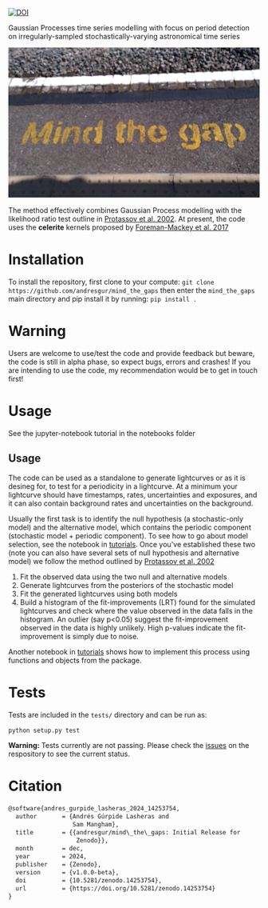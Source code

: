 [![DOI](https://zenodo.org/badge/727285474.svg)](https://doi.org/10.5281/zenodo.14253753)

Gaussian Processes time series modelling with focus on period detection on irregularly-sampled stochastically-varying astronomical time series

![Mind The Gaps](https://github.com/andresgur/mind_the_gaps/blob/main/docs/mind_the_gaps.jpg)

The method effectively combines Gaussian Process modelling with the likelihood ratio test outline in [Protassov et al. 2002](https://pages.github.com/](https://ui.adsabs.harvard.edu/abs/2002ApJ...571..545P/abstract)). At present, the code uses the **celerite** kernels proposed by [Foreman-Mackey et al. 2017](https://iopscience.iop.org/article/10.3847/1538-3881/aa9332)


# Installation
To install the repository, first clone to your compute:
`git clone https://github.com/andresgur/mind_the_gaps`
then enter the `mind_the_gaps` main directory and pip install it by running:
 `pip install .`
# Warning
Users are welcome to use/test the code and provide feedback but beware, the code is still in alpha phase, so expect bugs, errors and crashes! If you are intending to use the code, my recommendation would be to get in touch first!
# Usage
See the jupyter-notebook tutorial in the notebooks folder

## Usage

The code can be used as a standalone to generate lightcurves or as it is desineg for, to test for a periodicity in a lightcurve. At a minimum your lightcurve should have timestamps, rates, uncertainties and exposures, and it can also contain background rates and uncertainties on the background.

Usually the first task is to identify the null hypothesis (a stochastic-only model) and the alternative model, which contains the periodic component (stochastic model + periodic component). To see how to go about model selection, see the notebook in [tutorials](https://github.com/andresgur/mind_the_gaps/tree/main/notebooks). Once you've established these two (note you can also have several sets of null hypothesis and alternative model) we follow the method outlined by [Protassov et al. 2002](https://pages.github.com/](https://ui.adsabs.harvard.edu/abs/2002ApJ...571..545P/abstract))
1. Fit the observed data using the two null and alternative models
2. Generate lightcurves from the posteriors of the stochastic model
3. Fit the generated lightcurves using both models
4. Build a histogram of the fit-improvements (LRT) found for the simulated lightcurves and check where the value observed in the data falls in the histogram. An outlier (say p<0.05) suggest the fit-improvement observed in the data is highly unlikely. High p-values indicate the fit-improvement is simply due to noise.

Another notebook in [tutorials](https://github.com/andresgur/mind_the_gaps/tree/main/notebooks) shows how to implement this process using functions and objects from the package.


# Tests
Tests are included in the `tests/` directory and can be run as:
```
python setup.py test
```
**Warning:** Tests currently are not passing. Please check the [issues](https://github.com/andresgur/mind_the_gaps/issues/13) on the respository to see the current status.

# Citation
```
@software{andres_gurpide_lasheras_2024_14253754,
  author       = {Andrés Gúrpide Lasheras and
                  Sam Mangham},
  title        = {{andresgur/mind\_the\_gaps: Initial Release for 
                   Zenodo}},
  month        = dec,
  year         = 2024,
  publisher    = {Zenodo},
  version      = {v1.0.0-beta},
  doi          = {10.5281/zenodo.14253754},
  url          = {https://doi.org/10.5281/zenodo.14253754}
}
```
